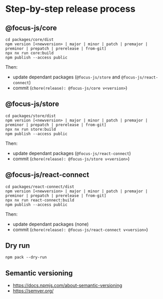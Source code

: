 # Step-by-step release process

## @focus-js/core

```
cd packages/core/dist
npm version [<newversion> | major | minor | patch | premajor | preminor | prepatch | prerelease | from-git]
npx nx run core:build
npm publish --access public
```

Then:

- update dependant packages (`@focus-js/store` and `@focus-js/react-connect`)
- commit (`chore(release): @focus-js/core v<version>`)

## @focus-js/store

```
cd packages/store/dist
npm version [<newversion> | major | minor | patch | premajor | preminor | prepatch | prerelease | from-git]
npx nx run store:build
npm publish --access public
```

Then:

- update dependant packages (`@focus-js/react-connect`)
- commit (`chore(release): @focus-js/store v<version>`)

## @focus-js/react-connect

```
cd packages/react-connect/dist
npm version [<newversion> | major | minor | patch | premajor | preminor | prepatch | prerelease | from-git]
npx nx run react-connect:build
npm publish --access public
```

Then:

- update dependant packages (none)
- commit (`chore(release): @focus-js/react-connect v<version>`)

## Dry run

```
npm pack --dry-run
```

## Semantic versioning

- https://docs.npmjs.com/about-semantic-versioning
- https://semver.org/
